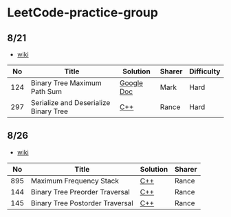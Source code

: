 # LeetCode-practice-group

## 8/21

* [wiki](https://docs.google.com/document/d/1IL3SFW-uv8K-Wb9Zzyp9cD6j1_WbcibatzPbaSU06wo/edit)

|  No  | Title |  Solution       |  Sharer | Difficulty |
| ---- | ----- | --------------- | --------| ---------- |
| 124 | Binary Tree Maximum Path Sum | [Google Doc](https://docs.google.com/document/d/1IL3SFW-uv8K-Wb9Zzyp9cD6j1_WbcibatzPbaSU06wo/edit) | Mark | Hard |
| 297 | Serialize and Deserialize Binary Tree | [C++](https://hackmd.io/@Rance/Hk12HoqEB) | Rance | Hard |


## 8/26

* [wiki](https://docs.google.com/document/d/1IL3SFW-uv8K-Wb9Zzyp9cD6j1_WbcibatzPbaSU06wo/edit)

|  No  | Title |  Solution       |  Sharer |
| ---- | ----- | --------------- | --------|
| 895 | Maximum Frequency Stack | [C++](https://hackmd.io/@Rance/S1i3pnc4S) | Rance | Hard |
| 144 | Binary Tree Preorder Traversal | [C++](https://hackmd.io/@Rance/ryPYlkerS) | Rance | Medium |
| 145 | Binary Tree Postorder Traversal | [C++](https://hackmd.io/@Rance/ryPYlkerS) | Rance | Hard |
